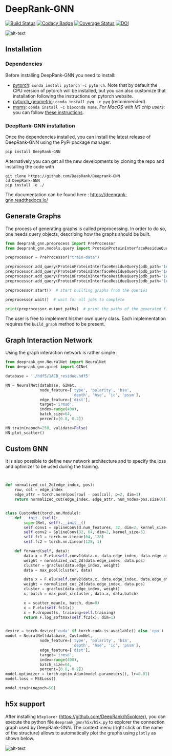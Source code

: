 # DeepRank-GNN


[![Build Status](https://github.com/DeepRank/DeepRank-GNN/workflows/build/badge.svg)](https://github.com/DeepRank/DeepRank-GNN/actions)
[![Codacy Badge](https://api.codacy.com/project/badge/Grade/f3f98b2d1883493ead50e3acaa23f2cc)](https://app.codacy.com/gh/DeepRank/DeepRank-GNN?utm_source=github.com&utm_medium=referral&utm_content=DeepRank/DeepRank-GNN&utm_campaign=Badge_Grade)
[![Coverage Status](https://coveralls.io/repos/github/DeepRank/deeprank-gnn-2/badge.svg?branch=main)](https://coveralls.io/github/DeepRank/deeprank-gnn-2?branch=main)
[![DOI](https://zenodo.org/badge/DOI/10.5281/zenodo.5705564.svg)](https://doi.org/10.5281/zenodo.5705564)

![alt-text](./deeprank_gnn.png)

## Installation

### Dependencies

Before installing DeepRank-GNN you need to install:

 * [pytorch](https://pytorch.org/): `conda install pytorch -c pytorch`. Note that by default the CPU version of pytorch will be installed, but you can also customize that installation following the instructions on pytorch website.
 * [pytorch_geometric](https://pytorch-geometric.readthedocs.io/en/latest/notes/installation.html): `conda install pyg -c pyg` (recommended).
 * [msms](https://ssbio.readthedocs.io/en/latest/instructions/msms.html): `conda install -c bioconda msms`. *For MacOS with M1 chip users*: you can follow [these instructions](https://ssbio.readthedocs.io/en/latest/instructions/msms.html). 

### DeepRank-GNN installation

Once the dependencies installed, you can install the latest release of DeepRank-GNN using the PyPi package manager:

```
pip install DeepRank-GNN
```

Alternatively you can get all the new developments by cloning the repo and installing the code with

```
git clone https://github.com/DeepRank/Deeprank-GNN 
cd DeepRank-GNN
pip install -e ./
```

The documentation can be found here : https://deeprank-gnn.readthedocs.io/ 

## Generate Graphs

The process of generating graphs is called preprocessing. In order to do so, one needs query objects, describing how the graphs should be built.

```python
from deeprank_gnn.preprocess import PreProcessor
from deeprank_gnn.models.query import ProteinProteinInterfaceResidueQuery

preprocessor = PreProcessor("train-data")

preprocessor.add_query(ProteinProteinInterfaceResidueQuery(pdb_path='1ATN_1w.pdb', chain_id1="A", chain_id2="B")
preprocessor.add_query(ProteinProteinInterfaceResidueQuery(pdb_path='1ATN_2w.pdb', chain_id1="A", chain_id2="B")
preprocessor.add_query(ProteinProteinInterfaceResidueQuery(pdb_path='1ATN_3w.pdb', chain_id1="A", chain_id2="B")
preprocessor.add_query(ProteinProteinInterfaceResidueQuery(pdb_path='1ATN_4w.pdb', chain_id1="A", chain_id2="B")

preprocessor.start()  # start builfing graphs from the queries

preprocessor.wait()  # wait for all jobs to complete

print(preprocessor.output_paths)  # print the paths of the generated files

```

The user is free to implement his/her own query class. Each implementation requires the `build_graph` method to be present.


## Graph Interaction Network

Using the graph interaction network is rather simple :


```python
from deeprank_gnn.NeuralNet import NeuralNet
from deeprank_gnn.ginet import GINet

database = './hdf5/1ACB_residue.hdf5'

NN = NeuralNet(database, GINet,
               node_feature=['type', 'polarity', 'bsa',
                             'depth', 'hse', 'ic', 'pssm'],
               edge_feature=['dist'],
               target='irmsd',
               index=range(400),
               batch_size=64,
               percent=[0.8, 0.2])

NN.train(nepoch=250, validate=False)
NN.plot_scatter()
```

## Custom GNN

It is also possible to define new network architecture and to specify the loss and optimizer to be used during the training.

```python


def normalized_cut_2d(edge_index, pos):
    row, col = edge_index
    edge_attr = torch.norm(pos[row] - pos[col], p=2, dim=1)
    return normalized_cut(edge_index, edge_attr, num_nodes=pos.size(0))


class CustomNet(torch.nn.Module):
    def __init__(self):
        super(Net, self).__init__()
        self.conv1 = SplineConv(d.num_features, 32, dim=2, kernel_size=5)
        self.conv2 = SplineConv(32, 64, dim=2, kernel_size=5)
        self.fc1 = torch.nn.Linear(64, 128)
        self.fc2 = torch.nn.Linear(128, 1)

    def forward(self, data):
        data.x = F.elu(self.conv1(data.x, data.edge_index, data.edge_attr))
        weight = normalized_cut_2d(data.edge_index, data.pos)
        cluster = graclus(data.edge_index, weight)
        data = max_pool(cluster, data)

        data.x = F.elu(self.conv2(data.x, data.edge_index, data.edge_attr))
        weight = normalized_cut_2d(data.edge_index, data.pos)
        cluster = graclus(data.edge_index, weight)
        x, batch = max_pool_x(cluster, data.x, data.batch)

        x = scatter_mean(x, batch, dim=0)
        x = F.elu(self.fc1(x))
        x = F.dropout(x, training=self.training)
        return F.log_softmax(self.fc2(x), dim=1)


device = torch.device('cuda' if torch.cuda.is_available() else 'cpu')
model = NeuralNet(database, CustomNet,
               node_feature=['type', 'polarity', 'bsa',
                             'depth', 'hse', 'ic', 'pssm'],
               edge_feature=['dist'],
               target='irmsd',
               index=range(400),
               batch_size=64,
               percent=[0.8, 0.2])
model.optimizer = torch.optim.Adam(model.parameters(), lr=0.01)
model.loss = MSELoss()

model.train(nepoch=50)

```

## h5x support

After installing  `h5xplorer`  (https://github.com/DeepRank/h5xplorer), you can execute the python file `deeprank_gnn/h5x/h5x.py` to explorer the connection graph used by DeepRank-GNN. The context menu (right click on the name of the structure) allows to automatically plot the graphs using `plotly` as shown below.

![alt-text](./h5_deeprank_gnn.png)
